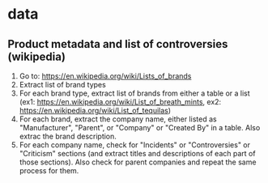 # data

## Product metadata and list of controversies (wikipedia)

1. Go to: https://en.wikipedia.org/wiki/Lists_of_brands
2. Extract list of brand types
3. For each brand type, extract list of brands from either a table or a list (ex1: https://en.wikipedia.org/wiki/List_of_breath_mints, ex2: https://en.wikipedia.org/wiki/List_of_tequilas)
4. For each brand, extract the company name, either listed as "Manufacturer", "Parent", or "Company" or "Created By" in a table. Also extrac the brand description.
5. For each company name, check for "Incidents" or "Controversies" or "Criticism" sections (and extract titles and descriptions of each part of those sections). Also check for parent companies and repeat the same process for them.

<!-- 1. Go to: https://en.wikipedia.org/wiki/Category:Lists_of_companies_by_industry
2. Extract list of companies -->
